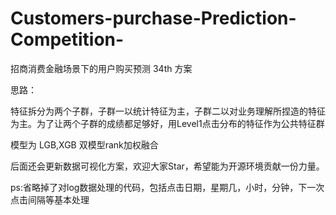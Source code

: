 # Customers-purchase-Prediction-Competition-
招商消费金融场景下的用户购买预测 34th 方案

思路：

特征拆分为两个子群，子群一以统计特征为主，子群二以对业务理解所捏造的特征为主。为了让两个子群的成绩都足够好，用Level1点击分布的特征作为公共特征群

模型为 LGB,XGB 双模型rank加权融合

后面还会更新数据可视化方案，欢迎大家Star，希望能为开源环境贡献一份力量。

ps:省略掉了对log数据处理的代码，包括点击日期，星期几，小时，分钟，下一次点击间隔等基本处理
